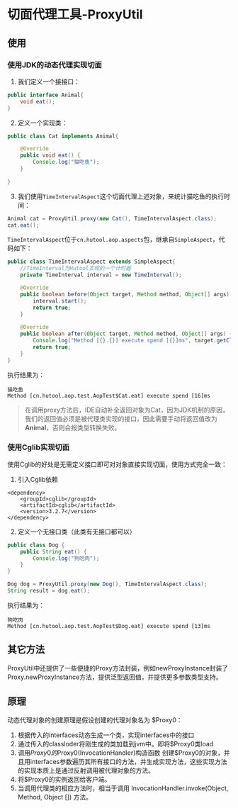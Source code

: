 切面代理工具-ProxyUtil
===

## 使用

### 使用JDK的动态代理实现切面

1. 我们定义一个接接口：

```java
public interface Animal{
	void eat();
}
```

2. 定义一个实现类：

```java
public class Cat implements Animal{

	@Override
	public void eat() {
		Console.log("猫吃鱼");
	}
	
}
```

3. 我们使用`TimeIntervalAspect`这个切面代理上述对象，来统计猫吃鱼的执行时间：

```java
Animal cat = ProxyUtil.proxy(new Cat(), TimeIntervalAspect.class);
cat.eat();
```

`TimeIntervalAspect`位于`cn.hutool.aop.aspects`包，继承自`SimpleAspect`，代码如下：

```java
public class TimeIntervalAspect extends SimpleAspect{
	//TimeInterval为Hutool实现的一个计时器
	private TimeInterval interval = new TimeInterval();

	@Override
	public boolean before(Object target, Method method, Object[] args) {
		interval.start();
		return true;
	}
	
	@Override
	public boolean after(Object target, Method method, Object[] args) {
		Console.log("Method [{}.{}] execute spend [{}]ms", target.getClass().getName(), method.getName(), interval.intervalMs());
		return true;
	}
}
```

执行结果为：
```
猫吃鱼
Method [cn.hutool.aop.test.AopTest$Cat.eat] execute spend [16]ms
```

> 在调用proxy方法后，IDE自动补全返回对象为Cat，因为JDK机制的原因，我们的返回值必须是被代理类实现的接口，因此需要手动将返回值改为**Animal**，否则会报类型转换失败。

### 使用Cglib实现切面

使用Cglib的好处是无需定义接口即可对对象直接实现切面，使用方式完全一致：

1. 引入Cglib依赖

```
<dependency>
	<groupId>cglib</groupId>
	<artifactId>cglib</artifactId>
	<version>3.2.7</version>
</dependency>
```

2. 定义一个无接口类（此类有无接口都可以）

```java
public class Dog {
	public String eat() {
		Console.log("狗吃肉");
	}
}
```

```java
Dog dog = ProxyUtil.proxy(new Dog(), TimeIntervalAspect.class);
String result = dog.eat();
```

执行结果为：
```
狗吃肉
Method [cn.hutool.aop.test.AopTest$Dog.eat] execute spend [13]ms
```

## 其它方法
ProxyUtil中还提供了一些便捷的Proxy方法封装，例如newProxyInstance封装了Proxy.newProxyInstance方法，提供泛型返回值，并提供更多参数类型支持。

## 原理

动态代理对象的创建原理是假设创建的代理对象名为 $Proxy0：

1. 根据传入的interfaces动态生成一个类，实现interfaces中的接口
2. 通过传入的classloder将刚生成的类加载到jvm中。即将$Proxy0类load
3. 调用$Proxy0的$Proxy0(InvocationHandler)构造函数 创建$Proxy0的对象，并且用interfaces参数遍历其所有接口的方法，并生成实现方法，这些实现方法的实现本质上是通过反射调用被代理对象的方法。
4. 将$Proxy0的实例返回给客户端。 
5. 当调用代理类的相应方法时，相当于调用 InvocationHandler.invoke(Object, Method, Object []) 方法。

